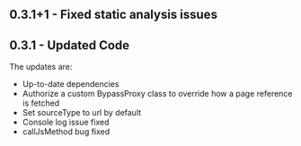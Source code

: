 ## 0.3.1+1 - Fixed static analysis issues

## 0.3.1 - Updated Code

The updates are:
* Up-to-date dependencies
* Authorize a custom BypassProxy class to override how a page reference is fetched
* Set sourceType to url by default
* Console log issue fixed
* callJsMethod bug fixed

